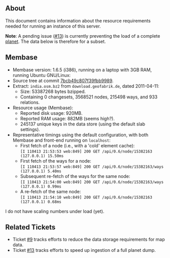 ## About

This document contains information about the resource requirements
needed for running an instance of this server.

**Note**: A pending issue ([#13][issue13]) is currently preventing the load of a complete
[planet][osmplanet].  The data below is therefore for a subset.

## Membase

* Membase version: 1.6.5 (i386), running on a laptop with 3GB RAM,
  running Ubuntu GNU/Linux:
* Source tree at commit [7bcb49c807f39fbb9989](https://github.com/MapQuest/mapquest-osm-server/commit/7bcb49c807f39fbb998958e3cfc14496077b065e).
* Extract: `india.osm.bz2` from `download.geofabrik.de`, dated
  2011-04-11:
  * Size: 53387268 bytes bzipped.
  * Containing 0 changesets, 3568521 nodes, 215498 ways, and 933 relations.
* Resource usage (Membase):
  * Reported disk usage: 920MB.
  * Reported RAM usage: 882MB (seems high?).
  * 245137 unique keys in the data store (using the default slab settings).
* Representative timings using the default configuration, with both Membase and front-end running on `localhost`:
  * First fetch of a node (i.e., with a 'cold' element cache): <br />
    `[I 110413 21:53:53 web:849] 200 GET /api/0.6/node/15382163 (127.0.0.1) 15.50ms`
  * First fetch of the ways for a node: <br />
    `[I 110413 21:53:57 web:849] 200 GET /api/0.6/node/15382163/ways (127.0.0.1) 5.40ms`
  * Subsequent re-fetch of the ways for the same node: <br />
    `[I 110413 21:54:00 web:849] 200 GET /api/0.6/node/15382163/ways (127.0.0.1) 0.99ms`
  * A re-fetch of the same node: <br />
    `[I 110413 21:54:10 web:849] 200 GET /api/0.6/node/15382163 (127.0.0.1) 0.68ms`

I do not have scaling numbers under load (yet).

## Related Tickets

* Ticket [#9][issue9] tracks efforts to reduce the data storage requirements for map data.
* Ticket [#13][issue13] tracks efforts to speed up ingestion of a full planet dump.

<!-- References -->

 [issue9]: https://github.com/MapQuest/mapquest-osm-server/issues/9
 [issue13]: https://github.com/MapQuest/mapquest-osm-server/issues/13
 [osmplanet]: http://wiki.openstreetmap.org/wiki/Planet.osm "OSM Planet"

